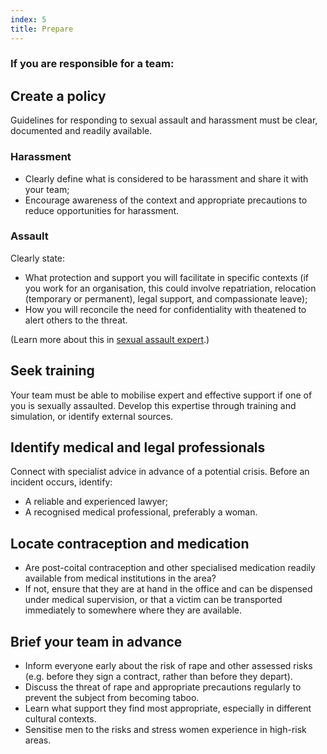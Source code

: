 ```yaml
---
index: 5
title: Prepare
---
```

### If you are responsible for a team: 

## Create a policy

Guidelines for responding to sexual assault and harassment must be clear,
documented and readily available.

### Harassment

* Clearly define what is considered to be harassment and share it with your team;
* Encourage awareness of the context and appropriate precautions to reduce opportunities for harassment.

### Assault

Clearly state:

*	What protection and support you will facilitate in specific contexts (if you work for an organisation, this could involve repatriation, relocation (temporary or permanent), legal support, and compassionate leave);
*  How you will reconcile the need for confidentiality with theatened to alert others to the threat.

(Learn more about this in [sexual assault expert](umbrella://lesson/sexual-assault/2).)

## Seek training

Your team must be able to mobilise expert and effective support if one of you is sexually assaulted. Develop this expertise through training and simulation, or identify external sources.

## Identify medical and legal professionals

Connect with specialist advice in advance of a potential crisis. Before an incident occurs, identify: 

*	A reliable and experienced lawyer; 
* 	A recognised medical professional, preferably a woman.  

## Locate contraception and medication

*	Are post-coital contraception and other specialised medication readily available from medical institutions in the area? 
* If not, ensure that they are at hand in the office and can be dispensed under
medical supervision, or that a victim can be transported immediately to
somewhere where they are available. 

## Brief your team in advance

*	Inform everyone early about the risk of rape and other assessed risks (e.g. before they sign a contract, rather than before they depart).
* Discuss the threat of rape and appropriate precautions regularly to prevent the subject from becoming taboo.
* Learn what support they find most appropriate, especially in different cultural contexts.
* Sensitise men to the risks and stress women experience in high-risk areas.